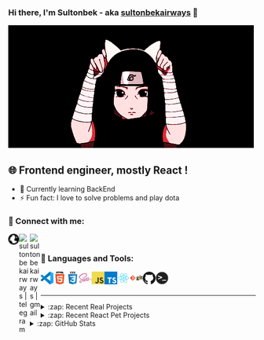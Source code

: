 ### Hi there, I'm Sultonbek - aka [sultonbekairways][website] 👋

![itachi](itac_molodoy.gif)

## 🌐 Frontend engineer, mostly React !

- 📗 Currently learning BackEnd
- ⚡ Fun fact: I love to solve problems and play dota

### 📝 Connect with me:

[<img align="left" alt="sultonbekairways.uz" width="22px" src="https://raw.githubusercontent.com/iconic/open-iconic/master/svg/globe.svg" />][website]
[<img align="left" alt="sultonbekairways | telegram" width="22px" src="https://cdn.jsdelivr.net/npm/simple-icons@v3/icons/telegram.svg" />][telegram]
[<img align="left" alt="sultonbekairways | gmail" width="22px" src="https://cdn.jsdelivr.net/npm/simple-icons@v3/icons/gmail.svg" />][gmail]

<br />

### 🔨 Languages and Tools:

<img align="left" alt="Visual Studio Code" width="26px" src="https://raw.githubusercontent.com/github/explore/80688e429a7d4ef2fca1e82350fe8e3517d3494d/topics/visual-studio-code/visual-studio-code.png" />
<img align="left" alt="HTML5" width="26px" src="https://raw.githubusercontent.com/github/explore/80688e429a7d4ef2fca1e82350fe8e3517d3494d/topics/html/html.png" />
<img align="left" alt="CSS3" width="26px" src="https://raw.githubusercontent.com/github/explore/80688e429a7d4ef2fca1e82350fe8e3517d3494d/topics/css/css.png" />
<img align="left" alt="Sass" width="26px" src="https://raw.githubusercontent.com/github/explore/80688e429a7d4ef2fca1e82350fe8e3517d3494d/topics/sass/sass.png" />
<img align="left" alt="JavaScript" width="26px" src="https://raw.githubusercontent.com/github/explore/80688e429a7d4ef2fca1e82350fe8e3517d3494d/topics/javascript/javascript.png" />
<img align="left" alt="MySQL" width="26px" src="https://raw.githubusercontent.com/github/explore/80688e429a7d4ef2fca1e82350fe8e3517d3494d/topics/typescript/typescript.png" />
<img align="left" alt="React" width="26px" src="https://raw.githubusercontent.com/github/explore/80688e429a7d4ef2fca1e82350fe8e3517d3494d/topics/react/react.png" />
<img align="left" alt="Git" width="26px" src="https://raw.githubusercontent.com/github/explore/80688e429a7d4ef2fca1e82350fe8e3517d3494d/topics/git/git.png" />
<img align="left" alt="GitHub" width="26px" src="https://raw.githubusercontent.com/github/explore/78df643247d429f6cc873026c0622819ad797942/topics/github/github.png" />
<img align="left" alt="Terminal" width="26px" src="https://raw.githubusercontent.com/github/explore/80688e429a7d4ef2fca1e82350fe8e3517d3494d/topics/terminal/terminal.png" />

<br />
<br />

---

<details>
  <summary>:zap: Recent Real Projects</summary>

  - [Pure JS based project](https://Proweb.uz)
  - [Small business card webpage](https://Multicake.uz)
  - [Team based project](https://www.scnsoft.com/)

</details>

<details>
  <summary>:zap: Recent React Pet Projects</summary>

  - [Space X flights SPA in React js and concurrently back in node + graphQl](https://sultonbekairways-spacex.herokuapp.com/)

</details>

<details>
  <summary>:zap: GitHub Stats</summary>

  <img align="left" alt="sultonbekairways's GitHub Stats" src="https://github-readme-stats.vercel.app/api?username=sultonbekairways&show_icons=true&hide_border=true" />

</details>

[website]: https://sultonbekairways.uz
[telegram]: https://t.me/sultonbekairways
[gmail]: mailto:kingsulton45@gmail.com
